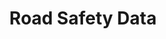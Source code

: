 ---
schema: default
title: Road Safety Data
organization: Dundee City Council
notes: >-
    These files provide detailed road safety data about the circumstances of personal injury road accidents in Dundee City. The data relates only to personal injury accidents on public roads in Dundee City that are reported to the police and documented using the STATS19 accident reporting form. 

    These datasets pertain only to Dundee City. STATS19 data for the whole of Great Britain is released under an Open Government License by the Department for Transport and can be found on the [UK government data portal](https://data.gov.uk/dataset/road-accidents-safety-data).
resources:
  - name: Road Safety Data CSV
  - url: >-
      https://data.dundeecity.gov.uk/dataset/592cec6c-3628-43f8-a804-57144668e12f/resource/c3e7a3fc-5e81-4010-994d-93077c543721/download/road-safety-data-accidents-2016.csv
  - format: CSV

  - name: Road Safety Data CSV
  - url: >-
      https://data.dundeecity.gov.uk/dataset/592cec6c-3628-43f8-a804-57144668e12f/resource/89151e52-5ffa-41c9-956b-bfda618fc511/download/road-safety-data-vehicles-2016.csv
  - format: CSV

  - name: Road Safety Data CSV
  - url: >-
      https://data.dundeecity.gov.uk/dataset/592cec6c-3628-43f8-a804-57144668e12f/resource/c2eaf77a-abb4-4096-8d5b-a09a698b4a51/download/road-safety-data-casualties-2016.csv
  - format: CSV

  - name: Road Safety Data CSV
  - url: >-
      https://data.dundeecity.gov.uk/dataset/592cec6c-3628-43f8-a804-57144668e12f/resource/7cff308e-2916-4702-8a1c-1d65579a4f52/download/road-safety-data-accidents-2015-.csv
  - format: CSV

  - name: Road Safety Data CSV
  - url: >-
      https://data.dundeecity.gov.uk/dataset/592cec6c-3628-43f8-a804-57144668e12f/resource/0b6402ca-7d34-47c4-b951-a85716c04d0e/download/road-safety-data-vehicles-2015-.csv
  - format: CSV

  - name: Road Safety Data CSV
  - url: >-
      https://data.dundeecity.gov.uk/dataset/592cec6c-3628-43f8-a804-57144668e12f/resource/4cb170f4-07ef-489e-9d49-7d792803312a/download/road-safety-data-casualties-2015-.csv
  - format: CSV

  - name: Road Safety Data CSV
  - url: >-
      https://data.dundeecity.gov.uk/dataset/592cec6c-3628-43f8-a804-57144668e12f/resource/6eeb1c88-178b-489e-a017-60d0431d6355/download/road-safety-data-accidents-2005-2014-.csv
  - format: CSV

  - name: Road Safety Data CSV
  - url: >-
      https://data.dundeecity.gov.uk/dataset/592cec6c-3628-43f8-a804-57144668e12f/resource/a7a76e52-ef72-42c1-8467-277a09da9e72/download/road-safety-data-vehicles-2005-2014-.csv
  - format: CSV

  - name: Road Safety Data CSV
  - url: >-
      https://data.dundeecity.gov.uk/dataset/592cec6c-3628-43f8-a804-57144668e12f/resource/25d1b68c-62d7-4c4b-ab88-2199cbb6abff/download/road-safety-data-casualties-2005-2014-.csv
  - format: CSV
license: Open Government Licence 3.0 (United Kingdom)
category:

  - Road Safety
maintainer: Dundee City Council
maintainer_email: someone@example.com
---